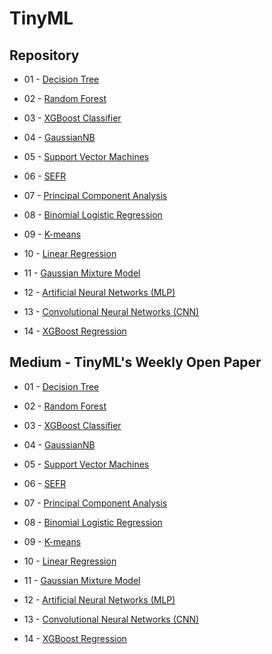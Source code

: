 # TinyML

## Repository

- 01 - [Decision Tree](https://github.com/thommaskevin/TinyML/tree/main/01_decision_tree)

- 02 - [Random Forest](https://github.com/thommaskevin/TinyML/tree/main/02_random_forest)

- 03 - [XGBoost Classifier](https://github.com/thommaskevin/TinyML/tree/main/03_XGBoost)

- 04 - [GaussianNB](https://github.com/thommaskevin/TinyML/tree/main/04_GaussianNB)
  
- 05 - [Support Vector Machines](https://github.com/thommaskevin/TinyML/tree/main/05_support_vector_machine)

- 06 - [SEFR](https://github.com/thommaskevin/TinyML/tree/main/06_SEFR)

- 07 - [Principal Component Analysis](https://github.com/thommaskevin/TinyML/tree/main/07_principal_components_analysis)

- 08 - [Binomial Logistic Regression](https://github.com/thommaskevin/TinyML/tree/main/08_Logistic_Regressor)

- 09 - [K-means](https://github.com/thommaskevin/TinyML/tree/main/09_K_Means)

- 10 - [Linear Regression](https://github.com/thommaskevin/TinyML/tree/main/10_Linear_Regressor)

- 11 - [Gaussian Mixture Model](https://github.com/thommaskevin/TinyML/tree/main/11_GMM)

- 12 - [Artificial Neural Networks (MLP)](https://github.com/thommaskevin/TinyML/tree/main/12_MLP)

- 13 - [Convolutional Neural Networks (CNN)](https://github.com/thommaskevin/TinyML/tree/main/13_CNN)

- 14 - [XGBoost Regression](https://github.com/thommaskevin/TinyML/tree/main/14_XGBRegression)

## Medium - TinyML's Weekly Open Paper

- 01 - [Decision Tree](https://medium.com/@thommaskevin/tinyml-%C3%A1rvore-de-decis%C3%A3o-aa1414562d97)

- 02 - [Random Forest](https://medium.com/@thommaskevin/tinyml-random-forest-classifier-and-regressor-b351aa0980e8)

- 03 - [XGBoost Classifier](https://medium.com/@thommaskevin/tinyml-xgboost-classifier-795202285779)

- 04 - [GaussianNB](https://medium.com/@thommaskevin/tinyml-gaussian-naive-bayes-classifier-31f8d241c67c)

- 05 - [Support Vector Machines](https://medium.com/@thommaskevin/tinyml-support-vector-machines-classifier-c391b54f3ab8)

- 06 - [SEFR](https://medium.com/@thommaskevin/tinyml-similarity-ensemble-fusion-for-retrieval-sefr-379b647faba3)

- 07 - [Principal Component Analysis](https://medium.com/@thommaskevin/tinyml-principal-component-analysis-pca-5379d0874592)

- 08 - [Binomial Logistic Regression](https://medium.com/@thommaskevin/tinyml-binomial-logistic-regression-0fdbf00e6765)

- 09 - [K-means](https://medium.com/@thommaskevin/tinyml-k-means-10e72828d492)

- 10 - [Linear Regression](https://medium.com/@thommaskevin/tinyml-linear-regression-0b715844db01)

- 11 - [Gaussian Mixture Model](https://medium.com/p/9730693fb8a4)
  
- 12 - [Artificial Neural Networks (MLP)](https://medium.com/@thommaskevin/tinyml-neural-networks-mlp-62b2cfcc09c2)

- 13 - [Convolutional Neural Networks (CNN)](https://medium.com/@thommaskevin/tinyml-convolutional-neural-networks-cnn-3601b32c35f4)

- 14 - [XGBoost Regression](https://medium.com/@thommaskevin/tinyml-xgboost-regression-d2b513a0d237)
